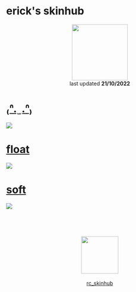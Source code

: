 # erick's skinhub
<p align="center">
<a href="https://www.youtube.com/c/launchh">
  <img src="https://cdn.discordapp.com/attachments/1028815961337385064/1033547727231012934/e59681d85f704ee1ac3468be1f25444a.jpg"  
       width="150"
       height="150"></a>
<br>
last updated <b>21/10/2022</b>
</p>

# [₍ᐢ. ̫ .ᐢ₎](https://github.com/ryancranie/skinhub/raw/tyfh/player/erick/%E2%82%8D%E1%90%A2.%20%CC%AB%20.%E1%90%A2%E2%82%8E.osk)
[![](https://secret.s-ul.eu/2XhEF1x7)](https://github.com/ryancranie/skinhub/raw/tyfh/player/erick/%E2%82%8D%E1%90%A2.%20%CC%AB%20.%E1%90%A2%E2%82%8E.osk)

# [float](https://github.com/ryancranie/skinhub/raw/tyfh/player/erick/float.osk)
[![](https://osu.ppy.sh/ss/18205138/b8ac)](https://github.com/ryancranie/skinhub/raw/tyfh/player/erick/float.osk)

# [soft](https://github.com/ryancranie/skinhub/raw/tyfh/player/erick/soft.osk)
[![](https://osu.ppy.sh/ss/18205140/8a4e)](https://github.com/ryancranie/skinhub/raw/tyfh/player/erick/soft.osk)

#
<p align="center">
  <br></br>
  <a href="https://www.youtube.com/c/launchh">
  <img src="https://i.imgur.com/YWbDUUy.png"  
       width="100" 
       height="100"></a>
  <br></br>
  <a href="https://github.com/ryancranie/skinhub">rc_skinhub</a>
 </p>



